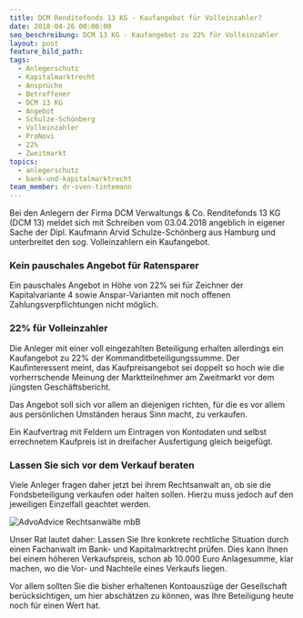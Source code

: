 ```yaml
---
title: DCM Renditefonds 13 KG - Kaufangebot für Volleinzahler?
date: 2018-04-26 00:00:00
seo_beschreibung: DCM 13 KG - Kaufangebot zu 22% für Volleinzahler
layout: post
feature_bild_path:
tags:
  - Anlegerschutz
  - Kapitalmarktrecht
  - Ansprüche
  - Betroffener
  - DCM 13 KG
  - Angebot
  - Schulze-Schönberg
  - Volleinzahler
  - ProNovi
  - 22%
  - Zweitmarkt
topics:
  - anlegerschutz
  - bank-und-kapitalmarktrecht
team_member: dr-sven-tintemann
---
```


Bei den Anlegern der Firma DCM Verwaltungs & Co. Renditefonds 13 KG (DCM 13) meldet sich mit Schreiben vom 03.04.2018 angeblich in eigener Sache der Dipl. Kaufmann Arvid Schulze-Sch&ouml;nberg aus Hamburg und unterbreitet den sog. Volleinzahlern ein Kaufangebot.

### Kein pauschales Angebot f&uuml;r Ratensparer

Ein pauschales Angebot in H&ouml;he von 22% sei f&uuml;r Zeichner der Kapitalvariante 4 sowie Anspar-Varianten mit noch offenen Zahlungsverpflichtungen nicht m&ouml;glich.

### 22% f&uuml;r Volleinzahler

Die Anleger mit einer voll eingezahlten Beteiligung erhalten allerdings ein Kaufangebot zu 22% der Kommanditbeteiligungssumme. Der Kaufinteressent meint, das Kaufpreisangebot sei doppelt so hoch wie die vorherrschende Meinung der Marktteilnehmer am Zweitmarkt vor dem j&uuml;ngsten Gesch&auml;ftsbericht.

Das Angebot soll sich vor allem an diejenigen richten, f&uuml;r die es vor allem aus pers&ouml;nlichen Umst&auml;nden heraus Sinn macht, zu verkaufen.

Ein Kaufvertrag mit Feldern um Eintragen von Kontodaten und selbst errechnetem Kaufpreis ist in dreifacher Ausfertigung gleich beigef&uuml;gt.

### Lassen Sie sich vor dem Verkauf beraten

Viele Anleger fragen daher jetzt bei ihrem Rechtsanwalt an, ob sie die Fondsbeteiligung verkaufen oder halten sollen. Hierzu muss jedoch auf den jeweiligen Einzelfall geachtet werden.

![AdvoAdvice Rechtsanwälte mbB](https://app.cloudcannon.com/sites/24777/site_files/raw/?path=uploads/advoadvice-01-59-von-80-1.jpg&amp;timestamp=1525079449710)

Unser Rat lautet daher: Lassen Sie Ihre konkrete rechtliche Situation durch einen Fachanwalt im Bank- und Kapitalmarktrecht pr&uuml;fen. Dies kann Ihnen bei einem h&ouml;heren Verkaufspreis, schon ab 10.000 Euro Anlagesumme, klar machen, wo die Vor- und Nachteile eines Verkaufs liegen.

Vor allem sollten Sie die bisher erhaltenen Kontoausz&uuml;ge der Gesellschaft ber&uuml;cksichtigen, um hier absch&auml;tzen zu k&ouml;nnen, was Ihre Beteiligung heute noch f&uuml;r einen Wert hat.

&nbsp;